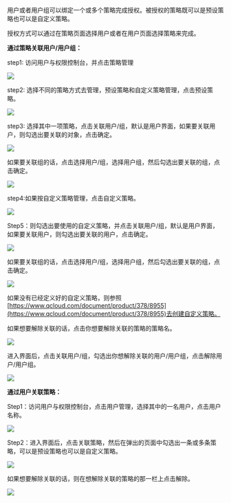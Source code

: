 用户或者用户组可以绑定一个或多个策略完成授权。被授权的策略既可以是预设策略也可以是自定义策略。

授权方式可以通过在策略页面选择用户或者在用户页面选择策略来完成。

**通过策略关联用户/用户组：**

step1: 访问用户与权限控制台，并点击策略管理

![](https://mc.qcloudimg.com/static/img/65537d670f27247db4350cbba5bffe24/image.png)

step2: 选择不同的策略方式去管理，预设策略和自定义策略管理，点击预设策略。

![](https://mc.qcloudimg.com/static/img/319407d274570e1980b9f199ae3f3e84/image.png)
	
step3: 选择其中一项策略，点击关联用户/组，默认是用户界面，如果要关联用户，则勾选出要关联的对象，点击确定。

![](https://mc.qcloudimg.com/static/img/71528fad09e887bb13a690705db4e42b/image.png)	

如果要关联组的话，点击选择用户/组，选择用户组，然后勾选出要关联的组，点击确定。

![](https://mc.qcloudimg.com/static/img/f2e547cf38570e819b975c837b74417a/image.png)

step4:如果按自定义策略管理，点击自定义策略。

![](https://mc.qcloudimg.com/static/img/7ed0f01fadc25d622bcb021f5626487f/image.png)

Step5：则勾选出要使用的自定义策略，并点击关联用户/组，默认是用户界面，如果要关联用户，则勾选出要关联的用户，点击确定。

![](https://mc.qcloudimg.com/static/img/68a128625e5e2973a83d4c878a69b6fd/image.png)

如果要关联组的话，点击选择用户/组，选择用户组，然后勾选出要关联的组，点击确定。

![](https://mc.qcloudimg.com/static/img/0876a989326837868da3633743a269b1/image.png)

如果没有已经定义好的自定义策略，则参照[https://www.qcloud.com/document/product/378/8955](https://www.qcloud.com/document/product/378/8955)去创建自定义策略。

如果想要解除关联的话，点击你想要解除关联的策略的策略名。

![](https://mc.qcloudimg.com/static/img/09c5925cbb7836eb4d2680cfbc717d41/image.png)

进入界面后，点击关联用户/组，勾选出你想解除关联的用户/用户组，点击解除用户/用户组。

![](https://mc.qcloudimg.com/static/img/41bcbc8266d20fa1f73630f47b68ef0a/image.png)



**通过用户关联策略：**

Step1：访问用户与权限控制台，点击用户管理，选择其中的一名用户，点击用户名称。

![](https://mc.qcloudimg.com/static/img/8c29119b888eb032da4662351f0f4959/image.png)

Step2：进入界面后，点击关联策略，然后在弹出的页面中勾选出一条或多条策略，可以是预设策略也可以是自定义策略。

![](https://mc.qcloudimg.com/static/img/f35f5ba5ffa5daf4f7085cf600e1f926/image.png)

如果想要解除关联的话，则在想解除关联的策略的那一栏上点击解除。

![](https://mc.qcloudimg.com/static/img/24d5356510f534b75bec6354c0feea77/image.png)